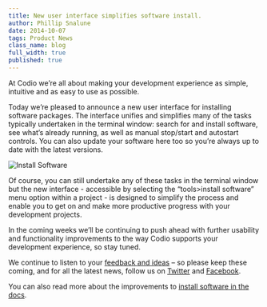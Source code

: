 ```yaml
---
title: New user interface simplifies software install.
author: Phillip Snalune
date: 2014-10-07
tags: Product News
class_name: blog
full_width: true
published: true
---
```


At Codio we’re all about making your development experience as simple, intuitive and as easy to use as possible.

Today we’re pleased to announce a new user interface for installing software packages.  The interface unifies and simplifies many of the tasks typically undertaken in the terminal window: search for and install software, see what’s already running, as well as manual stop/start and autostart controls.  You can also update your software here too so you’re always up to date with the latest versions.

![Install Software](/img/docs/install-software.png)

Of course, you can still undertake any of these tasks in the terminal window but the new interface - accessible by selecting the “tools>install software” menu option within a project - is designed to simplify the process and enable you to get on and make more productive progress with your development projects.

In the coming weeks we’ll be continuing to push ahead with further usability and functionality improvements to the way Codio supports your development experience, so stay tuned.

We continue to listen to your [feedback and ideas](http://forum.codio.com) – so please keep these coming, and for all the latest news, follow us on [Twitter](https://twitter.com/codiohq) and [Facebook](https://www.facebook.com/CodioHQ).

You can also read more about the improvements to [install software in the docs](/docs/boxes/box-parts).

